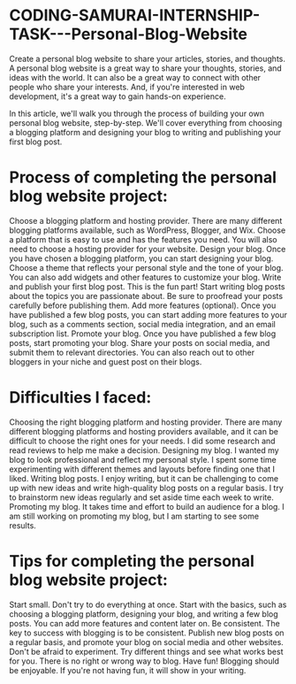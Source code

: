 # CODING-SAMURAI-INTERNSHIP-TASK---Personal-Blog-Website
Create a personal blog website to share your articles, stories, and thoughts. A personal blog website is a great way to share your thoughts, stories, and ideas with the world. It can also be a great way to connect with other people who share your interests. And, if you're interested in web development, it's a great way to gain hands-on experience.

In this article, we'll walk you through the process of building your own personal blog website, step-by-step. We'll cover everything from choosing a blogging platform and designing your blog to writing and publishing your first blog post.

# Process of completing the personal blog website project:

Choose a blogging platform and hosting provider. There are many different blogging platforms available, such as WordPress, Blogger, and Wix. Choose a platform that is easy to use and has the features you need. You will also need to choose a hosting provider for your website.
Design your blog. Once you have chosen a blogging platform, you can start designing your blog. Choose a theme that reflects your personal style and the tone of your blog. You can also add widgets and other features to customize your blog.
Write and publish your first blog post. This is the fun part! Start writing blog posts about the topics you are passionate about. Be sure to proofread your posts carefully before publishing them.
Add more features (optional). Once you have published a few blog posts, you can start adding more features to your blog, such as a comments section, social media integration, and an email subscription list.
Promote your blog. Once you have published a few blog posts, start promoting your blog. Share your posts on social media, and submit them to relevant directories. You can also reach out to other bloggers in your niche and guest post on their blogs.

# Difficulties I faced:

Choosing the right blogging platform and hosting provider. There are many different blogging platforms and hosting providers available, and it can be difficult to choose the right ones for your needs. I did some research and read reviews to help me make a decision.
Designing my blog. I wanted my blog to look professional and reflect my personal style. I spent some time experimenting with different themes and layouts before finding one that I liked.
Writing blog posts. I enjoy writing, but it can be challenging to come up with new ideas and write high-quality blog posts on a regular basis. I try to brainstorm new ideas regularly and set aside time each week to write.
Promoting my blog. It takes time and effort to build an audience for a blog. I am still working on promoting my blog, but I am starting to see some results.

# Tips for completing the personal blog website project:

Start small. Don't try to do everything at once. Start with the basics, such as choosing a blogging platform, designing your blog, and writing a few blog posts. You can add more features and content later on.
Be consistent. The key to success with blogging is to be consistent. Publish new blog posts on a regular basis, and promote your blog on social media and other websites.
Don't be afraid to experiment. Try different things and see what works best for you. There is no right or wrong way to blog.
Have fun! Blogging should be enjoyable. If you're not having fun, it will show in your writing.
